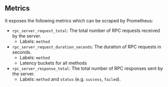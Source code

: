 ## Metrics
It exposes the following metrics which can be scraped by Prometheus:

* `rpc_server_request_total`: The total number of RPC requests received by the server.
  * Labels: `method`
* `rpc_server_request_duration_seconds`: The duration of RPC requests in seconds.
  * Labels: `method`
  * Latency buckets for all methods
* `rpc_server_response_total`: The total number of RPC responses sent by the server.
  * Labels: `method` and `status` (e.g. `success`, `failed`).